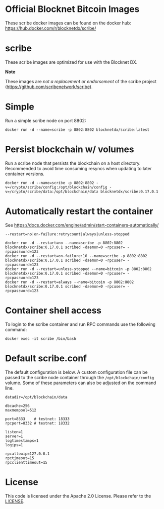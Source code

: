 Official Blocknet Bitcoin Images
=================================

These scribe docker images can be found on the docker hub: https://hub.docker.com/r/blocknetdx/scribe/

scribe
========

These scribe images are optimized for use with the Blocknet DX.

**Note**

These images are _not a replacement or endorsement_ of the scribe project (https://github.com/scribenetwork/scribe).


Simple
======

Run a simple scribe node on port 8802:
```
docker run -d --name=scribe -p 8802:8802 blocknetdx/scribe:latest
```


Persist blockchain w/ volumes
=============================

Run a scribe node that persists the blockchain on a host directory. Recommended to avoid time consuming resyncs when updating to later container versions.
```
docker run -d --name=scribe -p 8802:8802 -v=/crypto/scribe/config:/opt/blockchain/config -v=/crypto/scribe/data:/opt/blockchain/data blocknetdx/scribe:0.17.0.1
```


Automatically restart the container
===================================

See https://docs.docker.com/engine/admin/start-containers-automatically/

`--restart=no|on-failure:retrycount|always|unless-stopped`

```
docker run -d --restart=no --name=scribe -p 8802:8802 blocknetdx/scribe:0.17.0.1 scribed -daemon=0 -rpcuser= -rpcpassword=123
docker run -d --restart=on-failure:10 --name=scribe -p 8802:8802 blocknetdx/scribe:0.17.0.1 scribed -daemon=0 -rpcuser= -rpcpassword=123
docker run -d --restart=unless-stopped --name=bitcoin -p 8802:8802 blocknetdx/scribe:0.17.0.1 scribed -daemon=0 -rpcuser= -rpcpassword=123
docker run -d --restart=always --name=bitcoin -p 8802:8802 blocknetdx/scribe:0.17.0.1 scribed -daemon=0 -rpcuser= -rpcpassword=123
```


Container shell access
======================

To login to the scribe container and run RPC commands use the following command:
```
docker exec -it scribe /bin/bash
```


Default scribe.conf
=====================

The default configuration is below. A custom configuration file can be passed to the scribe  node container through the `/opt/blockchain/config` volume. Some of these parameters can also be adjusted on the command line.
```
datadir=/opt/blockchain/data

dbcache=256
maxmempool=512

port=8333    # testnet: 18333
rpcport=8332 # testnet: 18332

listen=1
server=1
logtimestamps=1
logips=1

rpcallowip=127.0.0.1
rpctimeout=15
rpcclienttimeout=15
```


License
=======

This code is licensed under the Apache 2.0 License. Please refer to the [LICENSE](https://github.com/BlocknetDX/dockerimages/blob/master/LICENSE).
